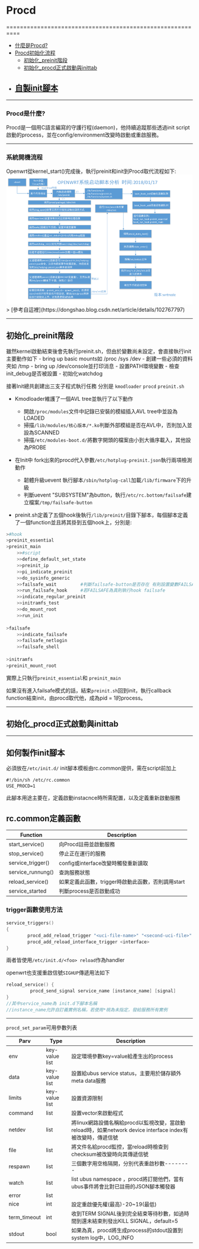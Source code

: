 # Procd
==========================================================

+ [什麼是Procd?](#introduction)
+ [Procd初始化流程](#init)
	- [初始化_preinit階段](#preinit)
	- [初始化_procd正式啟動與inittab](#procd_state)
+ [自製init腳本](#DIY)
	- 

----------------------------------
<h3 id="introduction">Procd是什麼?</h3>

Procd是一個用C語言編寫的守護行程(daemon)，他持續追蹤那些透過init script啟動的process，並在config/environment改變時啟動或重啟服務。

----------------------------------------------------------------------------------------------
<h3 id="init">系統開機流程</h3>
Openwrt從kernel_start()完成後，執行preinit和init到Procd取代流程如下:
<div align=center><img src="image/init-img.png" width="" height="" alt="init-proc"/></div>
> [參考自這裡](https://dongshao.blog.csdn.net/article/details/102767797)

---------------------------------------------------------------------------------------------
<h2 id="preinit">初始化_preinit階段</h2>

雖然kernel啟動結束後會先執行preinit.sh，但由於變數尚未設定，會直接執行init主要動作如下
	- bring up basic mounts如 /proc /sys /dev
	- 創建一些必須的資料夾如 /tmp
	- bring up /dev/console並打印消息
	- 設置PATH環境變數
	- 檢查init_debug是否被設置
	- 初始化watchdog

接著Init總共創建出三支子程式執行任務 分別是 `kmodloader` `procd` `preinit.sh` 

+ Kmodloader維護了一個AVL tree並執行了以下動作

  - 開啟`/proc/modules`文件中記錄已安裝的模組插入AVL tree中並設為LOADED
  - 掃描`/lib/modules/核心版本/*.ko`判斷外部模組是否在AVL中，否則加入並設為SCANNED
  - 掃描`/etc/modules-boot.d/`將數字開頭的檔案由小到大循序載入，其他設為PROBE

+ 在Init中 fork出來的procd代入參數`/etc/hotplug-preinit.json`執行兩項檢測動作
  - 韌體升級uevent 執行腳本`/sbin/hotplug-call`加載`/lib/firmware`下的升級
  - 判斷uevent "SUBSYSTEM"為button，執行`/etc/rc.bottom/failsafe`建立檔案`/tmp/failsafe-button`

+ preinit.sh定義了五個hook後執行`/lib/preinit/`目錄下腳本，每個腳本定義了一個function並且將其掛到五個hook上，分別是:
```bash
>#hook
>preinit_essential
>preinit_main
	>>#script
    >>define_default_set_state
    >>preinit_ip	
    >>pi_indicate_preinit
    >>do_sysinfo_generic
    >>failsafe_wait    		#判斷failsafe-button是否存在 有則設置變數FAILSAFE為真
    >>run_failsafe_hook    	#若FAILSAFE為真則執行hook failsafe
    >>indicate_regular_preinit
    >>initramfs_test
    >>do_mount_root
    >>run_init

>failsafe
    >>indicate_failsafe
    >>failsafe_netlogin
    >>failsafe_shell

>initramfs
>preinit_mount_root
```
實際上只執行`preinit_essential`和 `preinit_main`

如果沒有進入failsafe模式的話，結束`preinit.sh`回到init，執行callback function結束init，由procd取代他，成為pid = 1的process。

---------------------

<h2 id="procd_state">初始化_procd正式啟動與inittab</h2>

---------------------

<h2 id= "DIY">如何製作init腳本</h2>

必須放在`/etc/init.d/`
init腳本模板由rc.common提供，需在script前加上
```shell
#!/bin/sh /etc/rc.common
USE_PROCD=1
```
此腳本用途主要在，定義啟動instacnce時所需配置，以及定義重新啟動服務

## rc.common定義函數

|Function|Description|
|-----|--------------------|
|start_service()|向Procd註冊並啟動服務|
|stop_service()|停止正在運行的服務|
|service_trigger()|config或interface改變時觸發重新讀取|
|service_runnung()|查詢服務狀態|
|reload_service()|如果定義此函數，trigger時啟動此函數，否則調用start|
|service_started|判斷process是否啟動成功|

### trigger函數使用方法
```c
service_triggers()
{
        procd_add_reload_trigger "<uci-file-name>" "<second-uci-file>"
        procd_add_reload_interface_trigger <interface>
}
```
兩者皆使用`/etc/init.d/<foo> reload`作為handler

openwrt也支援重啟信號`SIGHUP`傳遞用法如下
```C
reload_service() {
         procd_send_signal service_name [instance_name] [signal]
}
//其中service_name為 init.d下腳本名稱
//instance_name允許自訂義實例名稱，若使用*視為未指定，發給服務所有實例
```


----------------

`procd_set_param`可用參數列表

|Parv|Type|Description|
|---|---|-----------|
|env|key-value list|設定環境參數key=value給產生出的process|
|data|key-value list|設置給ubus service status，主要用於儲存額外meta data服務|
|limits|key-value list|設置資源限制|
|command|list|設置vector來啟動程式|
|netdev|list|將linux網路設備名稱給procd以監視改變，當啟動reload時，如果network device interface index有被改變時，傳遞信號|
|file|list|將文件名給procd監控，當reload時檢查到checksum被改變時向其傳遞信號|
|respawn|list|三個數字用空格隔開，分別代表重啟秒數--------|
|watch|list|list ubus namespace ，procd將訂閱他們，當有ubus事件將會比對已註冊的JSON腳本觸發器|
|error|list||
|nice|int|設定重啟優先權(最高)-20~19(最低)|
|term_timeout|int|收到TERM SIGNAL後到完全結束等待秒數，如過時間到還未結束則發出KILL SIGNAL，default=5|
|stdout|bool|如果為真，procd將生成process的stdout設置到 system log中，LOG_INFO|

